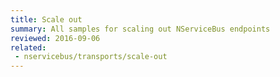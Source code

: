 ```yaml
---
title: Scale out
summary: All samples for scaling out NServiceBus endpoints
reviewed: 2016-09-06
related:
 - nservicebus/transports/scale-out
---
```

